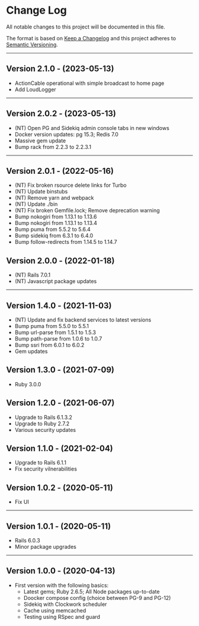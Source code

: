 # Change Log

All notable changes to this project will be documented in this file.

The format is based on [Keep a Changelog](http://keepachangelog.com/en/1.0.0/) and this project adheres to [Semantic Versioning](http://semver.org/spec/v2.0.0.html).

---

## <a name=2.1.0 /> Version 2.1.0 - (2023-05-13)

- ActionCable operational with simple broadcast to home page
- Add LoudLogger

---

## <a name=2.0.2 /> Version 2.0.2 - (2023-05-13)

- (NT) Open PG and Sidekiq admin console tabs in new windows
- Docker version updates: pg 15.3; Redis 7.0
- Massive gem update
- Bump rack from 2.2.3 to 2.2.3.1

---

## <a name=2.0.1 /> Version 2.0.1 - (2022-05-16)

- (NT) Fix broken rsource delete links for Turbo
- (NT) Update binstubs
- (NT) Remove yarn and webpack
- (NT) Update ./bin
- (NT) Fix broken Gemfile.lock; Remove deprecation warning
- Bump nokogiri from 1.13.1 to 1.13.6
- Bump nokogiri from 1.13.1 to 1.13.4
- Bump puma from 5.5.2 to 5.6.4
- Bump sidekiq from 6.3.1 to 6.4.0
- Bump follow-redirects from 1.14.5 to 1.14.7

## <a name=2.0.0 /> Version 2.0.0 - (2022-01-18)

- (NT) Rails 7.0.1
- (NT) Javascript package updates

---

## <a name=1.4.0 /> Version 1.4.0 - (2021-11-03)

- (NT) Update and fix backend services to latest versions
- Bump puma from 5.5.0 to 5.5.1
- Bump url-parse from 1.5.1 to 1.5.3
- Bump path-parse from 1.0.6 to 1.0.7
- Bump ssri from 6.0.1 to 6.0.2
- Gem updates

## <a name=1.3.0 /> Version 1.3.0 - (2021-07-09)

- Ruby 3.0.0

## <a name=1.2.0 /> Version 1.2.0 - (2021-06-07)

- Upgrade to Rails 6.1.3.2
- Upgrade to Ruby 2.7.2
- Various security updates

## <a name=1.1.0 /> Version 1.1.0 - (2021-02-04)

- Upgrade to Rails 6.1.1
- Fix security vilnerabilities

## <a name=1.0.2 /> Version 1.0.2 - (2020-05-11)

- Fix UI

---

## <a name=1.0.1 /> Version 1.0.1 - (2020-05-11)

- Rails 6.0.3
- Minor package upgrades

---

## <a name=1.0.0 /> Version 1.0.0 - (2020-04-13)

- First version with the following basics:
  - Latest gems; Ruby 2.6.5; All Node packages up-to-date
  - Doocker compose config (choice between PG-9 and PG-12)
  - Sidekiq with Clockwork scheduler
  - Cache using memcached
  - Testing using RSpec and guard
